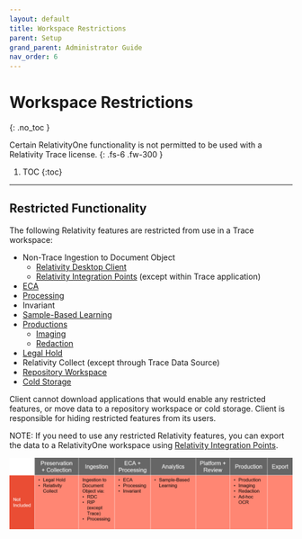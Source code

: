 ```yaml
---
layout: default
title: Workspace Restrictions
parent: Setup
grand_parent: Administrator Guide
nav_order: 6
---
```


# Workspace Restrictions
{: .no_toc }

Certain RelativityOne functionality is not permitted to be used with a Relativity Trace license.
{: .fs-6 .fw-300 }

1. TOC
{:toc}

---

## Restricted Functionality

The following Relativity features are restricted from use in a Trace workspace:

* Non-Trace Ingestion to Document Object
  * [Relativity Desktop Client](https://help.relativity.com/RelativityOne/Content/Relativity/Relativity_Desktop_Client/Relativity_Desktop_Client.htm)
  * [Relativity Integration Points](https://help.relativity.com/RelativityOne/Content/Relativity/Relativity_Integration_Points/Relativity_Integration_Points.htm) (except within Trace application)
* [ECA](https://help.relativity.com/RelativityOne/Content/Relativity/ECA_and_Investigation/ECA_and_Investigation.htm)
* [Processing](https://help.relativity.com/RelativityOne/Content/Relativity/Processing/Processing_in_Relativity.htm)
* Invariant
* [Sample-Based Learning](https://help.relativity.com/RelativityOne/Content/Relativity/Assisted_Review/Assisted_Review_Workflow.htm)
* [Productions](https://help.relativity.com/RelativityOne/Content/Site_Resources/Production.htm)
  * [Imaging](https://help.relativity.com/RelativityOne/Content/Relativity/Imaging/Imaging.htm)
  * [Redaction](https://help.relativity.com/RelativityOne/Content/Site_Resources/Supporting_applications_R1.htm#Redactions)
* [Legal Hold](https://help.relativity.com/RelativityOne/Content/Relativity_Legal_Hold/Relativity_Legal_Hold.htm)
* Relativity Collect (except through Trace Data Source)
* [Repository Workspace](https://help.relativity.com/RelativityOne/Content/Relativity/RelativityOne_document_repository.htm)
* [Cold Storage](https://help.relativity.com/RelativityOne/Content/Relativity/Workspaces/Workspaces.htm?%20storage#Cold)

Client cannot download applications that would enable any restricted features, or move data to a repository workspace or cold storage. Client is responsible for hiding restricted features from its users.

NOTE: If you need to use any restricted Relativity features, you can export the data to a RelativityOne workspace using [Relativity Integration Points](https://help.relativity.com/RelativityOne/Content/Relativity/Relativity_Integration_Points/Relativity_Integration_Points.htm).

![](media/workspace_restrictions/trace_workspace_restrictions.png)